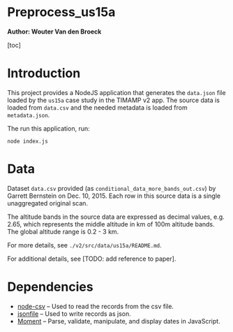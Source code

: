 
<h1>Preprocess_us15a</h1>

**Author: Wouter Van den Broeck**

[toc]

# Introduction

This project provides a NodeJS application that generates the `data.json` file loaded by the `us15a` case study in the TIMAMP v2 app. The source data is loaded from `data.csv` and the needed metadata is loaded from `metadata.json`. 

The run this application, run:

```
node index.js
```

# Data

Dataset `data.csv` provided (as `conditional_data_more_bands_out.csv`) by Garrett Bernstein on Dec. 10, 2015. Each row in this source data is a single unaggregated original scan. 

The altitude bands in the source data are expressed as decimal values, e.g. 2.65, which represents the middle altitude in km of 100m altitude bands. The global altitude range is 0.2 - 3 km.

For more details, see `./v2/src/data/us15a/README.md`.

For additional details, see [TODO: add reference to paper].

# Dependencies

- [node-csv](https://github.com/wdavidw/node-csv) – Used to read the records from the csv file.
- [jsonfile](https://www.npmjs.com/package/jsonfile) – Used to write records as json.
- [Moment](http://momentjs.com/) – Parse, validate, manipulate, and display dates in JavaScript.

